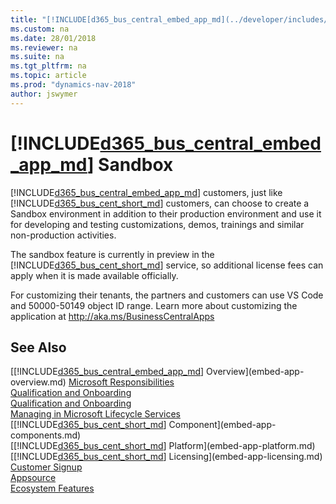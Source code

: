 ```yaml
---
title: "[!INCLUDE[d365_bus_central_embed_app_md](../developer/includes/d365_bus_central_embed_app_md.md)] Sandbox"
ms.custom: na
ms.date: 28/01/2018
ms.reviewer: na
ms.suite: na
ms.tgt_pltfrm: na
ms.topic: article
ms.prod: "dynamics-nav-2018"
author: jswymer
---
```

# [!INCLUDE[d365_bus_central_embed_app_md](../developer/includes/d365_bus_central_embed_app_md.md)] Sandbox 
[!INCLUDE[d365_bus_central_embed_app_md](../developer/includes/d365_bus_central_embed_app_md.md)] customers, just like [!INCLUDE[d365_bus_cent_short_md](includes/d365_bus_cent_short_md.md)] customers, can choose to create a Sandbox environment in addition to their production environment and use it for developing and testing customizations, demos, trainings and similar non-production activities.

The sandbox feature is currently in preview in the [!INCLUDE[d365_bus_cent_short_md](includes/d365_bus_cent_short_md.md)] service, so additional license fees can apply when it is made available officially.  

For customizing their tenants, the partners and customers can use VS Code and 50000-50149 object ID range. Learn more about customizing the application at http://aka.ms/BusinessCentralApps   
  

## See Also  
[[!INCLUDE[d365_bus_central_embed_app_md](../developer/includes/d365_bus_central_embed_app_md.md)] Overview](embed-app-overview.md) [Microsoft Responsibilities](embed-app-microsoft-responsibilities.md)   
[Qualification and Onboarding](embed-app-qualifications-onboarding.md)  
[Qualification and Onboarding](embed-app-qualifications-onboarding.md)  
[Managing in Microsoft Lifecycle Services](embed-app-lifecycle-services.md)  
[[!INCLUDE[d365_bus_cent_short_md](includes/d365_bus_cent_short_md.md)] Component](embed-app-components.md)  
[[!INCLUDE[d365_bus_cent_short_md](includes/d365_bus_cent_short_md.md)] Platform](embed-app-platform.md)  
[[!INCLUDE[d365_bus_cent_short_md](includes/d365_bus_cent_short_md.md)] Licensing](embed-app-licensing.md)  
[Customer Signup](embed-app-customer-signup.md)  
[Appsource](embed-app-appsource.md)  
[Ecosystem Features](embed-app-ecosystem.md)  

